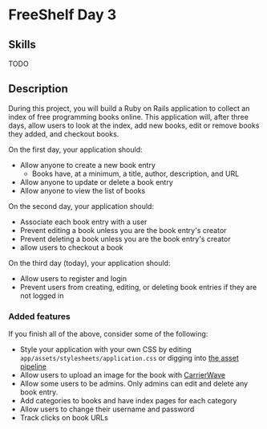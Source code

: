 FreeShelf Day 3
===============
## Skills

TODO
## Description

During this project, you will build a Ruby on Rails application to collect an index of free programming books online. This application will, after three days, allow users to look at the index, add new books, edit or remove books they added, and checkout books.

On the first day, your application should:

* Allow anyone to create a new book entry
  * Books have, at a minimum, a title, author, description, and URL
* Allow anyone to update or delete a book entry
* Allow anyone to view the list of books

On the second day, your application should:

* Associate each book entry with a user
* Prevent editing a book unless you are the book entry's creator
* Prevent deleting a book unless you are the book entry's creator
* allow users to checkout a book

On the third day (today), your application should:

* Allow users to register and login
* Prevent users from creating, editing, or deleting book entries if they are not logged in

<!--  User `has_many :books, through: :checkouts` -->

### Added features

If you finish all of the above, consider some of the following:

* Style your application with your own CSS by editing `app/assets/stylesheets/application.css` or digging into [the asset pipeline](http://guides.rubyonrails.org/asset_pipeline.html)
* Allow users to upload an image for the book with [CarrierWave](https://code.tutsplus.com/tutorials/rails-image-upload-using-carrierwave-in-a-rails-app--cms-25183)
* Allow some users to be admins. Only admins can edit and delete any book entry.
* Add categories to books and have index pages for each category
* Allow users to change their username and password
* Track clicks on book URLs
